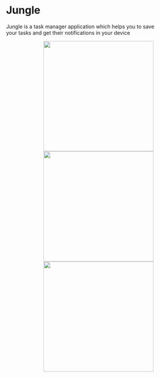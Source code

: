 # Jungle
Jungle is a task manager application which helps you to save<br>
your tasks and get their notifications in your device<br>
<p align="center">
<img src="https://github.com/erfkarimi/jungle/blob/main/asset/image/screenshot/1st_screenshot.jpg" width="300" hspace="4">
<img src="https://github.com/erfkarimi/jungle/blob/main/asset/image/screenshot/2nd_screenshot.jpg" width="300" hspace="4">
<img src="https://github.com/erfkarimi/jungle/blob/main/asset/image/screenshot/3rd_screenshot.jpg" width="300" hspace="4">
</p>
